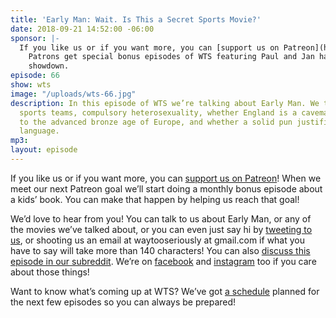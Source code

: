 ```yaml
---
title: 'Early Man: Wait. Is This a Secret Sports Movie?'
date: 2018-09-21 14:52:00 -06:00
sponsor: |-
  If you like us or if you want more, you can [support us on Patreon](https://www.patreon.com/clockworkscast)!
    Patrons get special bonus episodes of WTS featuring Paul and Jan having a trivia
    showdown.
episode: 66
show: wts
image: "/uploads/wts-66.jpg"
description: In this episode of WTS we’re talking about Early Man. We talk about all-male
  sports teams, compulsory heterosexuality, whether England is a caveman country compared
  to the advanced bronze age of Europe, and whether a solid pun justifies gendered
  language.
mp3: 
layout: episode
---
```


If you like us or if you want more, you can [support us on Patreon](https://www.patreon.com/clockworkscast)! When we meet our next Patreon goal we’ll start doing a monthly bonus episode about a kids’ book. You can make that happen by helping us reach that goal!

We’d love to hear from you! You can talk to us about Early Man, or any of the movies we’ve talked about, or you can even just say hi by [tweeting to us](http://www.twitter.com/wtscast), or shooting us an email at waytooseriously at gmail.com if what you have to say will take more than 140 characters! You can also [discuss this episode in our subreddit](https://www.reddit.com/r/Goodstuff_fm/). We’re on [facebook](http://facebook.com/clockworkscast) and [instagram](https://www.instagram.com/clockworkscast) too if you care about those things!

Want to know what’s coming up at WTS? We’ve got [a schedule](https://docs.google.com/document/d/1f6fvTgbzQOCUD_potL6mWClmSC3D2cOBgKz36OwSC68) planned for the next few episodes so you can always be prepared!
